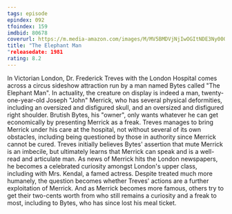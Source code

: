 ```yaml
---
tags: episode
epindex: 092
tfoindex: 159
imdbid: 80678
coverurl: https://m.media-amazon.com/images/M/MV5BMDVjNjIwOGItNDE3Ny00OThjLWE0NzQtZTU3YjMzZTZjMzhkXkEyXkFqcGdeQXVyMTQxNzMzNDI@._V1_SX202_CR0,0,202,300_.jpg
title: "The Elephant Man
"releasedate: 1981
rating: 8.2
---
```


In Victorian London, Dr. Frederick Treves with the London Hospital comes across a circus sideshow attraction run by a man named Bytes called "The Elephant Man". In actuality, the creature on display is indeed a man, twenty-one-year-old Joseph "John" Merrick, who has several physical deformities, including an oversized and disfigured skull, and an oversized and disfigured right shoulder. Brutish Bytes, his "owner", only wants whatever he can get economically by presenting Merrick as a freak. Treves manages to bring Merrick under his care at the hospital, not without several of its own obstacles, including being questioned by those in authority since Merrick cannot be cured. Treves initially believes Bytes' assertion that mute Merrick is an imbecile, but ultimately learns that Merrick can speak and is a well-read and articulate man. As news of Merrick hits the London newspapers, he becomes a celebrated curiosity amongst London's upper class, including with Mrs. Kendal, a famed actress. Despite treated much more humanely, the question becomes whether Treves' actions are a further exploitation of Merrick. And as Merrick becomes more famous, others try to get their two-cents worth from who still remains a curiosity and a freak to most, including to Bytes, who has since lost his meal ticket.